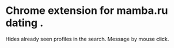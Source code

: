 #   Chrome extension for mamba.ru dating .
Hides already seen profiles in the search.
Message by mouse click.

